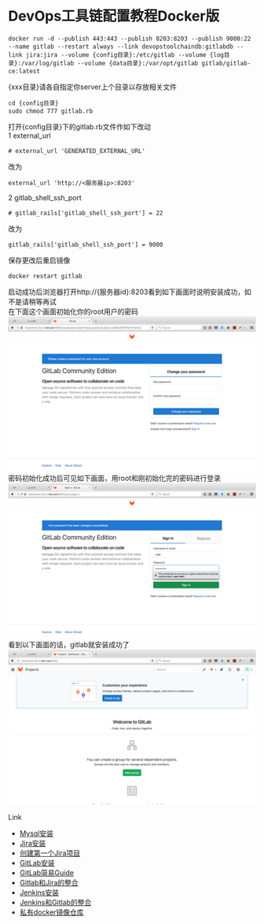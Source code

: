 # DevOps工具链配置教程Docker版
<pre><code>docker run -d --publish 443:443 --publish 8203:8203 --publish 9000:22 --name gitlab --restart always --link devopstoolchaindb:gitlabdb --link jira:jira --volume {config目录}:/etc/gitlab --volume {log目录}:/var/log/gitlab --volume {data目录}:/var/opt/gitlab gitlab/gitlab-ce:latest
</code></pre>
{xxx目录}请各自指定你server上个目录以存放相关文件<br>
<pre><code>cd {config目录}
sudo chmod 777 gitlab.rb
</code></pre>
打开{config目录}下的gitlab.rb文件作如下改动<br>
1   external_url
<pre><code># external_url 'GENERATED_EXTERNAL_URL'
</code></pre>
改为
<pre><code>external_url 'http://<服务器ip>:8203'
</code></pre>
2   gitlab_shell_ssh_port
<pre><code># gitlab_rails['gitlab_shell_ssh_port'] = 22
</code></pre>
改为
<pre><code>gitlab_rails['gitlab_shell_ssh_port'] = 9000
</code></pre>
保存更改后重启镜像
<pre><code>docker restart gitlab
</code></pre>

启动成功后浏览器打开http://{服务器id}:8203看到如下画面时说明安装成功，如不是请稍等再试<br>
在下面这个画面初始化你的root用户的密码<br>
![Image text](https://raw.githubusercontent.com/k19810703/myimages/master/gitlab1.png)
密码初始化成功后可见如下画面，用root和刚初始化完的密码进行登录
![Image text](https://raw.githubusercontent.com/k19810703/myimages/master/gitlab2.png)
看到以下画面的话，gitlab就安装成功了
![Image text](https://raw.githubusercontent.com/k19810703/myimages/master/gitlab3.png)

Link
* [Mysql安装](https://github.ibm.com/wuhd/DevOpsToolChainSetupGuide/blob/master/README_Docker_mysqlinstall.md)
* [Jira安装](https://github.ibm.com/wuhd/DevOpsToolChainSetupGuide/blob/master/README_Docker_jirainstall.md)
* [创建第一个Jira项目](https://github.ibm.com/wuhd/DevOpsToolChainSetupGuide/blob/master/README_Docker_jiracreateprj.md)
* [GitLab安装](https://github.ibm.com/wuhd/DevOpsToolChainSetupGuide/blob/master/README_Docker_GitLabInstall.md)
* [GitLab简易Guide](https://github.ibm.com/wuhd/DevOpsToolChainSetupGuide/blob/master/README_Docker_GitLabUserGuide.md)
* [Gitlab和Jira的整合](https://github.ibm.com/wuhd/DevOpsToolChainSetupGuide/blob/master/README_Docker_GitLabJira.md)
* [Jenkins安装](https://github.ibm.com/wuhd/DevOpsToolChainSetupGuide/blob/master/README_Docker_Jenkins.md)
* [Jenkins和Gitlab的整合](https://github.ibm.com/wuhd/DevOpsToolChainSetupGuide/blob/master/README_Docker_JenkinsGitlab.md)
* [私有docker镜像仓库](https://github.ibm.com/wuhd/DevOpsToolChainSetupGuide/blob/master/README_Docker_DockerRegistry.md)
